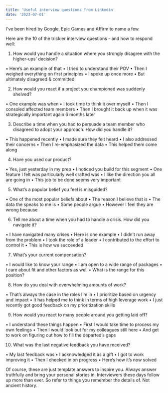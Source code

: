 ```yaml
---
title: 'Useful interview questions from Linkedin'
date: '2023-07-01'
---
```


I've been hired by Google, Epic Games and Affirm to name a few.

Here are the 10 of the trickier interview questions - and how to respond well:

1. How would you handle a situation where you strongly disagree with the higher-ups' decision?

• Here’s an example of that
• I tried to understand their POV
• Then I weighed everything on first principles
• I spoke up once more
• But ultimately disagreed & committed

2. How would you react if a project you championed was suddenly shelved?

• One example was when
• I took time to think it over myself
• Then I consoled affected team members
• Then I brought it back up when it was strategically important again 6 months later 

3. Describe a time when you had to persuade a team member who disagreed to adopt your approach. How did you handle it?

• This happened recently
• I made sure they felt heard
• I also addressed their concerns
• Then I re-emphasized the data
• This helped them come along

4. Have you used our product?

• Yes, just yesterday in my prep
• I noticed you build for this segment
• One feature I felt was particularly well crafted was
• I like the direction you all are going in
• This job to be done seems very important

5. What’s a popular belief you feel is misguided?

• One of the most popular beliefs about 
• The reason I believe that is
• The data the speaks to me is
• Some people argue
• However I feel they are wrong because

6. Tell me about a time when you had to handle a crisis. How did you navigate it?

• I have navigated many crises
• Here is one example
• I didn’t run away from the problem
• I took the role of a leader
• I contributed to the effort to control it
• This is how we succeeded

7. What’s your current compensation?

• I would like to know your range
• I am open to a wide range of packages
• I care about fit and other factors as well
• What is the range for this position?

8. How do you deal with overwhelming amounts of work?

• That’s always the case in the roles I’m in
• I prioritize based on urgency and impact
• It has helped me to think in terms of high leverage work
• I just recently got good feedback on my prioritization skills

9. How would you react to many people around you getting laid off?

• I understand these things happen
• First I would take time to process my own feelings
• Then I would look out for my colleagues still here 
• And get to work on figuring out how to fill the departed’s gaps

10. What was the last negative feedback you have received?

• My last feedback was
• I acknowledged it as a gift
• I got to work improving it
• Then I checked in on progress 
• Here’s how it’s now solved

Of course, these are just template answers to inspire you. Always answer truthfully and bring your personal stories in.
Interviewers these days follow up more than ever. So refer to things you remember the details of. Not ancient history.